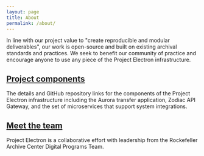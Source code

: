 ```yaml
---
layout: page
title: About
permalink: /about/
---
```


In line with our project value to "create reproducible and modular deliverables", our work is open-source and built on existing archival standards and practices. We seek to benefit our community of practice and encourage anyone to use any piece of the Project Electron infrastructure.

## [Project components](/components/)
The details and GitHub repository links for the components of the Project Electron infrastructure including the Aurora transfer application, Zodiac API Gateway, and the set of microservices that support system integrations.

## [Meet the team](/team/)
Project Electron is a collaborative effort with leadership from the Rockefeller Archive Center Digital Programs Team.
